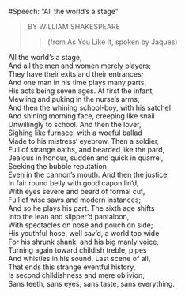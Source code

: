 
#Speech: “All the world’s a stage”

> BY WILLIAM SHAKESPEARE
>
>> (from As You Like It, spoken by Jaques)

 All the world’s a stage,  
And all the men and women merely players;  
They have their exits and their entrances;  
And one man in his time plays many parts,  
His acts being seven ages. At first the infant,  
Mewling and puking in the nurse’s arms;  
And then the whining school-boy, with his satchel  
And shining morning face, creeping like snail  
Unwillingly to school. And then the lover,  
Sighing like furnace, with a woeful ballad  
Made to his mistress’ eyebrow. Then a soldier,  
Full of strange oaths, and bearded like the pard,  
Jealous in honour, sudden and quick in quarrel,  
Seeking the bubble reputation  
Even in the cannon’s mouth. And then the justice,  
In fair round belly with good capon lin’d,  
With eyes severe and beard of formal cut,  
Full of wise saws and modern instances;  
And so he plays his part. The sixth age shifts  
Into the lean and slipper’d pantaloon,  
With spectacles on nose and pouch on side;  
His youthful hose, well sav’d, a world too wide  
For his shrunk shank; and his big manly voice,  
Turning again toward childish treble, pipes  
And whistles in his sound. Last scene of all,  
That ends this strange eventful history,  
Is second childishness and mere oblivion;  
Sans teeth, sans eyes, sans taste, sans everything.  
